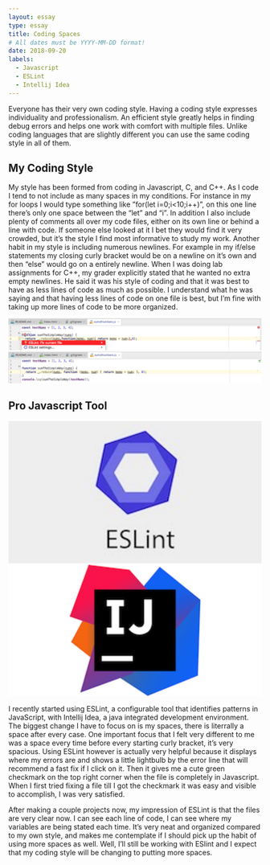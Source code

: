 ```yaml
---
layout: essay
type: essay
title: Coding Spaces
# All dates must be YYYY-MM-DD format!
date: 2018-09-20
labels:
  - Javascript
  - ESLint
  - Intellij Idea
---
```


Everyone has their very own coding style. Having a coding style expresses individuality and professionalism. An efficient style greatly helps in finding debug errors and helps one work with comfort with multiple files. Unlike coding languages that are slightly different you can use the same coding style in all of them.

## My Coding Style
My style has been formed from coding in Javascript, C, and C++. As I code I tend to not include as many spaces in my conditions. For instance in my for loops I would type something like ”for(let i=0;i<10;i++)”, on this one line there’s only one space between the “let” and “i”. In addition I also include plenty of comments all over my code files, either on its own line or behind a line with code. If someone else looked at it I bet they would find it very crowded, but it’s the style I find most informative to study my work. Another habit in my style is including numerous newlines. For example in my if/else statements my closing curly bracket would be on a newline on it’s own and then “else” would go on a entirely newline. When I was doing lab assignments for C++, my grader explicitly stated that he wanted no extra empty newlines. He said it was his style of coding and that it was best to have as less lines of code as much as possible. I understand what he was saying and that having less lines of code on one file is best, but I’m fine with taking up more lines of code to be more organized.

<div>
<img class="ui small left floated rounded image" src="../images/redX.png">
</div>

<div>
<img class="ui small left floated rounded image" src="../images/greenCheck.png">
</div>

## Pro Javascript Tool
<div>
<img class="ui small left floated rounded image" src="../images/Eslint_icon.jpg">
</div>

<div>
<img class="ui small left floated rounded image" src="../images/IntelliJIDEA_icon.png">
</div>

I recently started using ESLint, a configurable tool that identifies patterns in JavaScript, with Intellij Idea, a java integrated development environment. The biggest change I have to focus on is my spaces, there is literrally a space after every case. One important focus that I felt very different to me was a space every time before every starting curly bracket, it’s very spacious. Using ESLint however is actually very helpful because it displays where my errors are and shows a little lightbulb by the error line that will recommend a fast fix if I click on it. Then it gives me a cute green checkmark on the top right corner when the file is completely in Javascript. When I first tried fixing a file till I got the checkmark it was easy and visible to accomplish, I was very satisfied.

After making a couple projects now, my impression of ESLint is that the files are very clear now. I can see each line of code, I can see where my variables are being stated each time. It’s very neat and organized compared to my own style, and makes me contemplate if I should pick up the habit of using more spaces as well. Well, I’ll still be working with ESlint and I expect that my coding style will be changing to putting more spaces.
